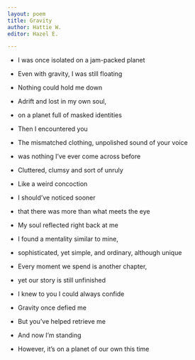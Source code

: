 ```yaml
---
layout: poem
title: Gravity
author: Hattie W.
editor: Hazel E.

---
```

* I was once isolated on a jam-packed planet
* Even with gravity, I was still floating
* Nothing could hold me down
* Adrift and lost in my own soul,
* on a planet full of masked identities

* Then I encountered you

* The mismatched clothing, unpolished sound of your voice
* was nothing I’ve ever come across before
* Cluttered, clumsy and sort of unruly
* Like a weird concoction

* I should’ve noticed sooner
* that there was more than what meets the eye
* My soul reflected right back at me
* I found a mentality similar to mine,
* sophisticated, yet simple, and ordinary, although unique

* Every moment we spend is another chapter,
* yet our story is still unfinished
* I knew to you I could always confide
* Gravity once defied me
* But you’ve helped retrieve me

* And now I’m standing
* However, it’s on a planet of our own this time